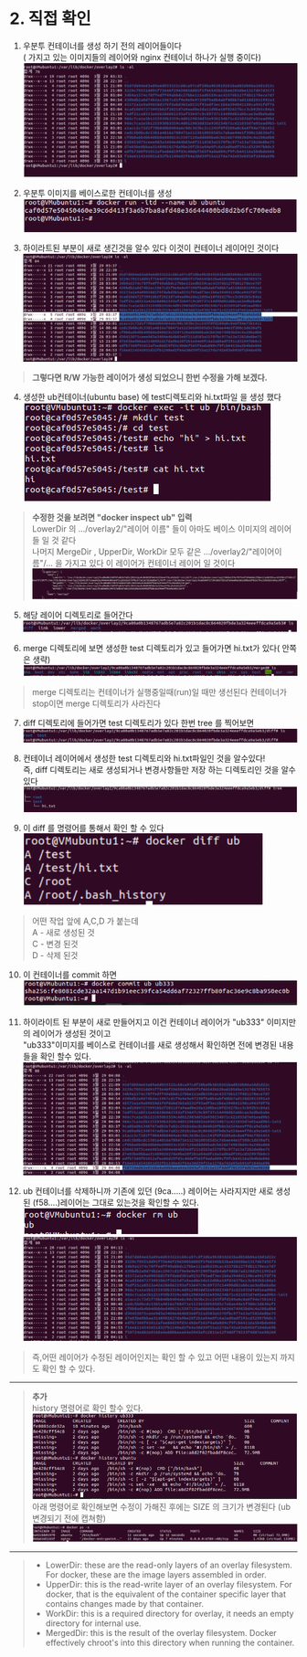 # 2. 직접 확인

1. 우분투 컨테이너를 생성 하기 전의 레이어들이다<br>( 가지고 있는 이미지들의 레이어와 nginx 컨테이너 하나가 실행 중이다)
![image](./image/pratice1.PNG)

2. 우분투 이미지를 베이스로한 컨테이너를 생성
![image](./image/pratice2.PNG)

3. 하이라트된 부분이 새로 생긴것을 알수 있다 이것이 컨테이너 레이어인 것이다
![image](./image/pratice3.PNG)


> __그렇다면 R/W 가능한 레이어가 생성 되었으니 한번 수정을 가해 보겠다.__

4. 생성한 ub컨테이너(ubuntu base) 에 test디렉토리와 hi.txt파일 을 생성 했다
![image](./image/pratice4.PNG)

> __수정한 것을 보려면 "docker inspect ub" 입력__ <br>
> LowerDir 의 .../overlay2/"레이어 이름" 들이 아마도 베이스 이미지의 레이어들 일 것 같다<br> 나머지 MergeDir , UpperDir, WorkDir  모두 같은 .../overlay2/"레이어이름"/... 을 가지고 있다 이 레이어가 컨테이너 레이어 일 것이다
![image](./image/pratice5.PNG)

5. 해당 레이어 디렉토리로 들어간다
![image](./image/pratice6.PNG)

6. merge 디렉토리에 보면 생성한 test 디렉토리가 있고 들어가면 hi.txt가 있다( 안쪽은 생략)
![image](./image/pratice7.PNG)
>merge  디렉토리는 컨테이너가 실행중일때(run)일 때만 생선된다 컨테이너가 stop이면 merge 디렉토리가 사라진다

7. diff 디렉토리에 들어가면 test 디렉토리가 있다 한번 tree 를 찍어보면
![image](./image/pratice8.PNG)

8. 컨테이너 레이어에서 생성한 test 디렉토리와 hi.txt파일인 것을 알수있다! <br>
즉, diff 디렉토리는 새로 생성되거나 변경사항들만 저장 하는 디렉토리인 것을 알수 있다
![image](./image/pratice9.PNG)

9. 이 diff 를 명령어를 통해서 확인 할 수 있다 <br>
![image](./image/pratice10.PNG)
>어떤 작업 앞에 A,C,D 가 붙는데<br>
A - 새로 생성된 것<br>C - 변경 된것 <br>D - 삭제 된것

10. 이 컨테이너를 commit 하면
![image](./image/pratice11.PNG)

11. 하이라이트 된 부분이 새로 만들어지고 이건 컨테이너 레이어가 "ub333" 이미지만의 레이어가 생성된 것이고 <br>"ub333"이미지를 베이스로 컨테이너를 새로 생성해서 확인하면 전에 변경된 내용들을 확인 할수 있다.
![image](./image/pratice12.PNG)

12. ub 컨테이너를 삭제하니까 기존에 있던 (9ca.....) 레이어는 사라지지만 새로 생성된 (f58....)레이어는 그대로 있는것을 확인할 수 있다.<br>
![image](./image/pratice13.PNG)
![image](./image/pratice14.PNG)

> 즉,어떤 레이어가 수정된 레이어인지는 확인 할 수 있고 어떤 내용이 있는지 까지도 확인 할 수 있다.

---

> **추가** <br>
history 명령어로 확인 할수 있다.
![image](./image/pratice15.PNG)
아래 명령어로 확인해보면 수정이 가해진 후에는 SIZE 의 크기가 변경된다 (ub 변경되기 전에 캡쳐함)
![image](./image/pratice16.PNG)

---

> - LowerDir: these are the read-only layers of an overlay filesystem. For docker, these are the image layers assembled in order.
> - UpperDir: this is the read-write layer of an overlay filesystem. For docker, that is the equivalent of the container specific layer that contains changes made by that container.
> - WorkDir: this is a required directory for overlay, it needs an empty directory for internal use.
> - MergedDir: this is the result of the overlay filesystem. Docker effectively chroot's into this directory when running the container.
